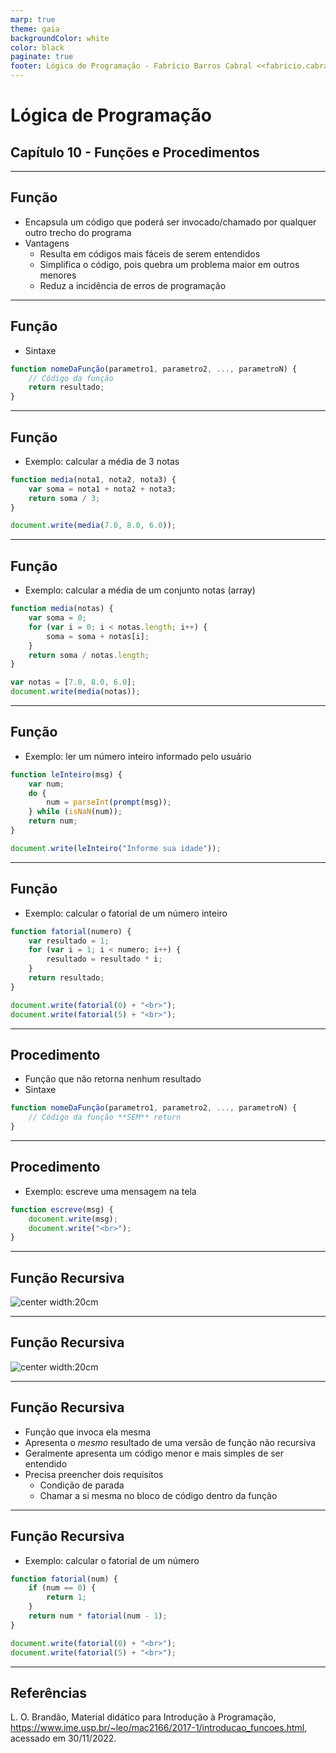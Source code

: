 ```yaml
---
marp: true
theme: gaia
backgroundColor: white
color: black
paginate: true
footer: Lógica de Programação - Fabrício Barros Cabral <<fabricio.cabral@ead.ifpe.edu.br>>
---
```

<style>
img[alt~="center"] {
    display: block;
    margin: 0 auto;
}
</style>

<!-- _paginate: false -->
# **Lógica de Programação**

## Capítulo 10 - Funções e Procedimentos

---

## Função

- Encapsula um código que poderá ser invocado/chamado por qualquer outro trecho do programa
- Vantagens
    - Resulta em códigos mais fáceis de serem entendidos
    - Simplifica o código, pois quebra um problema maior em outros menores
    - Reduz a incidência de erros de programação

---

## Função

- Sintaxe

```javascript
function nomeDaFunção(parametro1, parametro2, ..., parametroN) {
    // Código da função
    return resultado;
}
```

---

## Função

- Exemplo: calcular a média de 3 notas

```javascript
function media(nota1, nota2, nota3) {
    var soma = nota1 + nota2 + nota3;
    return soma / 3;
}

document.write(media(7.0, 8.0, 6.0));
```

---

## Função

- Exemplo: calcular a média de um conjunto notas (array)

```javascript
function media(notas) {
    var soma = 0;
    for (var i = 0; i < notas.length; i++) {
        soma = soma + notas[i];
    }
    return soma / notas.length;
}

var notas = [7.0, 8.0, 6.0];
document.write(media(notas));
```

---

## Função

- Exemplo: ler um número inteiro informado pelo usuário

```javascript
function leInteiro(msg) {
    var num;
    do {
        num = parseInt(prompt(msg));
    } while (isNaN(num));
    return num;
}

document.write(leInteiro("Informe sua idade"));
```

---

## Função

- Exemplo: calcular o fatorial de um número inteiro

```javascript
function fatorial(numero) {
    var resultado = 1;
    for (var i = 1; i < numero; i++) {
        resultado = resultado * i;
    }
    return resultado;
}

document.write(fatorial(0) + "<br>");
document.write(fatorial(5) + "<br>");
```

---

## Procedimento

- Função que não retorna nenhum resultado
- Sintaxe

```javascript
function nomeDaFunção(parametro1, parametro2, ..., parametroN) {
    // Código da função **SEM** return
}
```

---

## Procedimento

- Exemplo: escreve uma mensagem na tela

```javascript
function escreve(msg) {
    document.write(msg);
    document.write("<br>");
}
```

---

## Função Recursiva

![center width:20cm](imagens/recorrencia_fractal_tetracirculo.gif)


---

## Função Recursiva

![center width:20cm](imagens/recorrencia_tela_menor_limpa.png)

---

## Função Recursiva

- Função que invoca ela mesma
- Apresenta o *mesmo* resultado de uma versão de função não recursiva
- Geralmente apresenta um código menor e mais simples de ser entendido
- Precisa preencher dois requisitos
    - Condição de parada
    - Chamar a si mesma no bloco de código dentro da função

---

## Função Recursiva

- Exemplo: calcular o fatorial de um número

```javascript
function fatorial(num) {
    if (num == 0) {
        return 1;
    }
    return num * fatorial(num - 1);
}

document.write(fatorial(0) + "<br>");
document.write(fatorial(5) + "<br>");
```

---

## Referências

L. O. Brandão, Material didático para Introdução à Programação,
https://www.ime.usp.br/~leo/mac2166/2017-1/introducao_funcoes.html, acessado em 30/11/2022.
